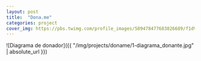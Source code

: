 ```yaml
---
layout: post
title:  "Dona.me"
categories: project
cover_img: https://pbs.twimg.com/profile_images/589478477683826689/f1dVBkEQ_400x400.png
---
```

![Diagrama de donador]({{ "/img/projects/doname/1-diagrama_donante.jpg" | absolute_url }})
